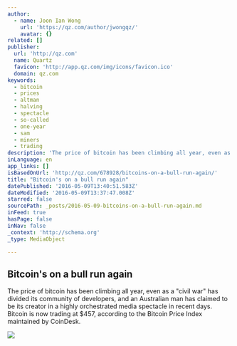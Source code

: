 ```yaml
---
author:
  - name: Joon Ian Wong
    url: 'https://qz.com/author/jwongqz/'
    avatar: {}
related: []
publisher:
  url: 'http://qz.com'
  name: Quartz
  favicon: 'http://app.qz.com/img/icons/favicon.ico'
  domain: qz.com
keywords:
  - bitcoin
  - prices
  - altman
  - halving
  - spectacle
  - so-called
  - one-year
  - sam
  - miners
  - trading
description: 'The price of bitcoin has been climbing all year, even as a "civil war" has divided its community of developers, and an Australian man has claimed to be its creator in a highly orchestrated media spectacle in recent days. Bitcoin is now trading at $457, according to the Bitcoin Price Index maintained by CoinDesk.'
inLanguage: en
app_links: []
isBasedOnUrl: 'http://qz.com/678928/bitcoins-on-a-bull-run-again/'
title: "Bitcoin's on a bull run again"
datePublished: '2016-05-09T13:40:51.583Z'
dateModified: '2016-05-09T13:37:47.008Z'
starred: false
sourcePath: _posts/2016-05-09-bitcoins-on-a-bull-run-again.md
inFeed: true
hasPage: false
inNav: false
_context: 'http://schema.org'
_type: MediaObject

---
```

<article style=""><h1>Bitcoin's on a bull run again</h1><p>The price of bitcoin has been climbing all year, even as a "civil war" has divided its community of developers, and an Australian man has claimed to be its creator in a highly orchestrated media spectacle in recent days. Bitcoin is now trading at $457, according to the Bitcoin Price Index maintained by CoinDesk.</p><img src="https://i1.wp.com/qzprod.files.wordpress.com/2016/05/may-9-rtr3v1hg-e1462793941100.jpg?fit=440%2C330&amp;quality=80&amp;strip=all&amp;ssl=1" /></article>